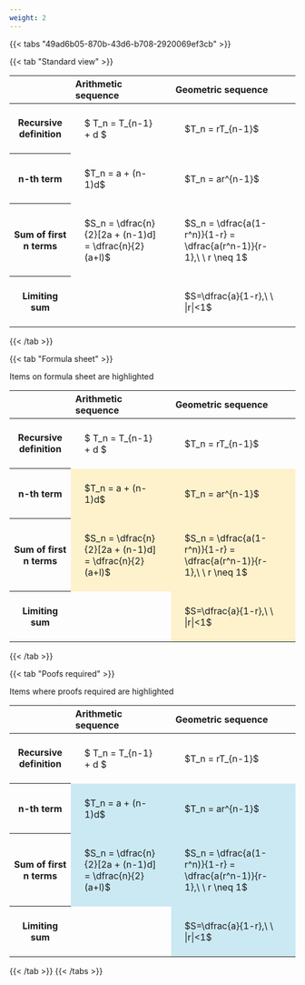 ```yaml
---
weight: 2
---
```


{{< tabs "49ad6b05-870b-43d6-b708-2920069ef3cb" >}}

{{< tab "Standard view" >}}

<style type="text/css">
#T_fa349 th.col_heading {
  text-align: left;
  font-size: 1em;
}
#T_fa349 td {
  text-align: left;
  font-size: 1em;
  padding: 1.5em;
}
</style>
<table id="T_fa349">
  <thead>
    <tr>
      <th class="blank level0" >&nbsp;</th>
      <th id="T_fa349_level0_col0" class="col_heading level0 col0" >Arithmetic sequence</th>
      <th id="T_fa349_level0_col1" class="col_heading level0 col1" >Geometric sequence</th>
    </tr>
  </thead>
  <tbody>
    <tr>
      <th id="T_fa349_level0_row0" class="row_heading level0 row0" >Recursive definition</th>
      <td id="T_fa349_row0_col0" class="data row0 col0" >$ T_n = T_{n-1} + d $</td>
      <td id="T_fa349_row0_col1" class="data row0 col1" >$T_n = rT_{n-1}$</td>
    </tr>
    <tr>
      <th id="T_fa349_level0_row1" class="row_heading level0 row1" >n-th term</th>
      <td id="T_fa349_row1_col0" class="data row1 col0" >$T_n = a + (n-1)d$</td>
      <td id="T_fa349_row1_col1" class="data row1 col1" >$T_n = ar^{n-1}$</td>
    </tr>
    <tr>
      <th id="T_fa349_level0_row2" class="row_heading level0 row2" >Sum of first n terms</th>
      <td id="T_fa349_row2_col0" class="data row2 col0" >$S_n = \dfrac{n}{2}[2a + (n-1)d] = \dfrac{n}{2}(a+l)$</td>
      <td id="T_fa349_row2_col1" class="data row2 col1" >$S_n = \dfrac{a(1-r^n)}{1-r} = \dfrac{a(r^n-1)}{r-1},\ \  r \neq 1$</td>
    </tr>
    <tr>
      <th id="T_fa349_level0_row3" class="row_heading level0 row3" >Limiting sum</th>
      <td id="T_fa349_row3_col0" class="data row3 col0" ></td>
      <td id="T_fa349_row3_col1" class="data row3 col1" >$S=\dfrac{a}{1-r},\ \ |r|<1$</td>
    </tr>
  </tbody>
</table>
{{< /tab >}}

{{< tab "Formula sheet" >}}

Items on formula sheet are highlighted 
<br>
<style type="text/css">
#T_7a7ac th.col_heading {
  text-align: left;
  font-size: 1em;
}
#T_7a7ac td {
  text-align: left;
  font-size: 1em;
  padding: 1.5em;
}
#T_7a7ac_row0_col0, #T_7a7ac_row0_col1, #T_7a7ac_row3_col0 {
  background-color: rgba(0,0,0,0);
}
#T_7a7ac_row1_col0, #T_7a7ac_row1_col1, #T_7a7ac_row2_col0, #T_7a7ac_row2_col1, #T_7a7ac_row3_col1 {
  background-color: rgba(255,194,10, 0.2);
}
</style>
<table id="T_7a7ac">
  <thead>
    <tr>
      <th class="blank level0" >&nbsp;</th>
      <th id="T_7a7ac_level0_col0" class="col_heading level0 col0" >Arithmetic sequence</th>
      <th id="T_7a7ac_level0_col1" class="col_heading level0 col1" >Geometric sequence</th>
    </tr>
  </thead>
  <tbody>
    <tr>
      <th id="T_7a7ac_level0_row0" class="row_heading level0 row0" >Recursive definition</th>
      <td id="T_7a7ac_row0_col0" class="data row0 col0" >$ T_n = T_{n-1} + d $</td>
      <td id="T_7a7ac_row0_col1" class="data row0 col1" >$T_n = rT_{n-1}$</td>
    </tr>
    <tr>
      <th id="T_7a7ac_level0_row1" class="row_heading level0 row1" >n-th term</th>
      <td id="T_7a7ac_row1_col0" class="data row1 col0" >$T_n = a + (n-1)d$</td>
      <td id="T_7a7ac_row1_col1" class="data row1 col1" >$T_n = ar^{n-1}$</td>
    </tr>
    <tr>
      <th id="T_7a7ac_level0_row2" class="row_heading level0 row2" >Sum of first n terms</th>
      <td id="T_7a7ac_row2_col0" class="data row2 col0" >$S_n = \dfrac{n}{2}[2a + (n-1)d] = \dfrac{n}{2}(a+l)$</td>
      <td id="T_7a7ac_row2_col1" class="data row2 col1" >$S_n = \dfrac{a(1-r^n)}{1-r} = \dfrac{a(r^n-1)}{r-1},\ \  r \neq 1$</td>
    </tr>
    <tr>
      <th id="T_7a7ac_level0_row3" class="row_heading level0 row3" >Limiting sum</th>
      <td id="T_7a7ac_row3_col0" class="data row3 col0" ></td>
      <td id="T_7a7ac_row3_col1" class="data row3 col1" >$S=\dfrac{a}{1-r},\ \ |r|<1$</td>
    </tr>
  </tbody>
</table>
{{< /tab >}}

{{< tab "Poofs required" >}}

Items where proofs required are highlighted 
<br>
<style type="text/css">
#T_5c067 th.col_heading {
  text-align: left;
  font-size: 1em;
}
#T_5c067 td {
  text-align: left;
  font-size: 1em;
  padding: 1.5em;
}
#T_5c067_row0_col0, #T_5c067_row0_col1, #T_5c067_row3_col0 {
  background-color: rgba(0,0,0,0);
}
#T_5c067_row1_col0, #T_5c067_row1_col1, #T_5c067_row2_col0, #T_5c067_row2_col1, #T_5c067_row3_col1 {
  background-color: rgba(0,150,200, 0.2);
}
</style>
<table id="T_5c067">
  <thead>
    <tr>
      <th class="blank level0" >&nbsp;</th>
      <th id="T_5c067_level0_col0" class="col_heading level0 col0" >Arithmetic sequence</th>
      <th id="T_5c067_level0_col1" class="col_heading level0 col1" >Geometric sequence</th>
    </tr>
  </thead>
  <tbody>
    <tr>
      <th id="T_5c067_level0_row0" class="row_heading level0 row0" >Recursive definition</th>
      <td id="T_5c067_row0_col0" class="data row0 col0" >$ T_n = T_{n-1} + d $</td>
      <td id="T_5c067_row0_col1" class="data row0 col1" >$T_n = rT_{n-1}$</td>
    </tr>
    <tr>
      <th id="T_5c067_level0_row1" class="row_heading level0 row1" >n-th term</th>
      <td id="T_5c067_row1_col0" class="data row1 col0" >$T_n = a + (n-1)d$</td>
      <td id="T_5c067_row1_col1" class="data row1 col1" >$T_n = ar^{n-1}$</td>
    </tr>
    <tr>
      <th id="T_5c067_level0_row2" class="row_heading level0 row2" >Sum of first n terms</th>
      <td id="T_5c067_row2_col0" class="data row2 col0" >$S_n = \dfrac{n}{2}[2a + (n-1)d] = \dfrac{n}{2}(a+l)$</td>
      <td id="T_5c067_row2_col1" class="data row2 col1" >$S_n = \dfrac{a(1-r^n)}{1-r} = \dfrac{a(r^n-1)}{r-1},\ \  r \neq 1$</td>
    </tr>
    <tr>
      <th id="T_5c067_level0_row3" class="row_heading level0 row3" >Limiting sum</th>
      <td id="T_5c067_row3_col0" class="data row3 col0" ></td>
      <td id="T_5c067_row3_col1" class="data row3 col1" >$S=\dfrac{a}{1-r},\ \ |r|<1$</td>
    </tr>
  </tbody>
</table>
{{< /tab >}}
{{< /tabs >}}
